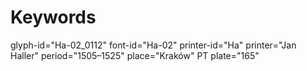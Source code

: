 # Keywords
glyph-id="Ha-02_0112"
font-id="Ha-02"
printer-id="Ha"
printer="Jan Haller"
period="1505–1525"
place="Kraków"
PT plate="165"
